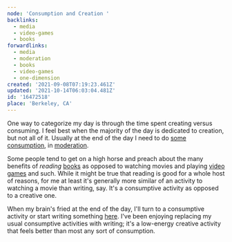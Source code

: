 ```yaml
---
node: 'Consumption and Creation '
backlinks:
  - media
  - video-games
  - books
forwardlinks:
  - media
  - moderation
  - books
  - video-games
  - one-dimension
created: '2021-09-08T07:19:23.461Z'
updated: '2021-10-14T06:03:04.481Z'
id: '16472518'
place: 'Berkeley, CA'
---
```

One way to categorize my day is through the time spent  creating versus consuming. I feel best when the majority of the day is dedicated to creation, but not all of it. Usually at the end of the day I need to do [some consumption](media.md), in [moderation](moderation.md). 

Some people tend to get on a high horse and preach about the many benefits of *reading* [books](books.md) as opposed to watching movies and playing [video games](video-games.md) and such. While it might be true that reading is good for a whole host of reasons, for me at least it's generally more similar of an activity to watching a movie than writing, say. It's a consumptive activity as opposed to a creative one. 

When my brain's fried at the end of the day, I'll turn to a consumptive activity or start writing something [here](one-dimension.md). I've been enjoying replacing my usual consumptive activities with writing; it's a low-energy creative activity that feels better than most any sort of consumption.   

